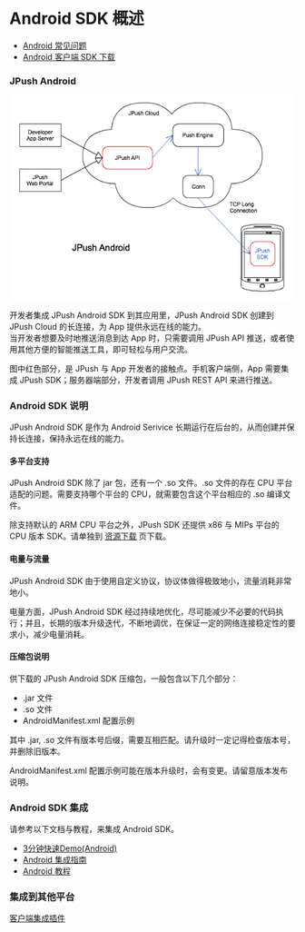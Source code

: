# Android SDK 概述

+ [Android 常见问题](../../guideline/faq/#android)
+ [Android 客户端 SDK 下载](../../resources/#android-sdk)

### JPush Android

![jpush_android](image/jpush_android.png)

开发者集成 JPush Android SDK 到其应用里，JPush Android SDK 创建到 JPush Cloud 的长连接，为 App 提供永远在线的能力。  
当开发者想要及时地推送消息到达 App 时，只需要调用 JPush API 推送，或者使用其他方便的智能推送工具，即可轻松与用户交流。

图中红色部分，是 JPush 与 App 开发者的接触点。手机客户端侧，App 需要集成 JPush SDK；服务器端部分，开发者调用 JPush REST API 来进行推送。

### Android SDK 说明

JPush Android SDK 是作为 Android Serivice 长期运行在后台的，从而创建并保持长连接，保持永远在线的能力。


#### 多平台支持

JPush Android SDK 除了 jar 包，还有一个 .so 文件。.so 文件的存在 CPU 平台适配的问题。需要支持哪个平台的 CPU，就需要包含这个平台相应的 .so 编译文件。

除支持默认的 ARM CPU 平台之外，JPush SDK 还提供 x86 与 MIPs 平台的 CPU 版本 SDK。请单独到 [资源下载](../../resources/) 页下载。

#### 电量与流量

JPush Android SDK 由于使用自定义协议，协议体做得极致地小，流量消耗非常地小。

电量方面，JPush Android SDK 经过持续地优化，尽可能减少不必要的代码执行；并且，长期的版本升级迭代，不断地调优，在保证一定的网络连接稳定性的要求小，减少电量消耗。


#### 压缩包说明

供下载的 JPush Android SDK 压缩包，一般包含以下几个部分：

+ .jar 文件
+ .so 文件
+ AndroidManifest.xml 配置示例

其中 .jar, .so 文件有版本号后缀，需要互相匹配。请升级时一定记得检查版本号，并删除旧版本。

AndroidManifest.xml 配置示例可能在版本升级时，会有变更。请留意版本发布说明。

### Android SDK 集成

请参考以下文档与教程，来集成 Android SDK。

+ [3分钟快速Demo(Android)](../../guideline/android_3m)
+ [Android 集成指南](../../guideline/android_guide)
+ [Android 教程](/client/android_tutorials)



### 集成到其他平台

[客户端集成插件](/client/client_plugins)

[0]: ../image/product_android.png
[1]: https://www.jpush.cn/downloads/sdk/android/
[2]: https://www.jpush.cn/downloads/sdk/android-with-x86
[3]: https://www.jpush.cn/downloads/sdk/android-with-mips
[4]: ../../updates
